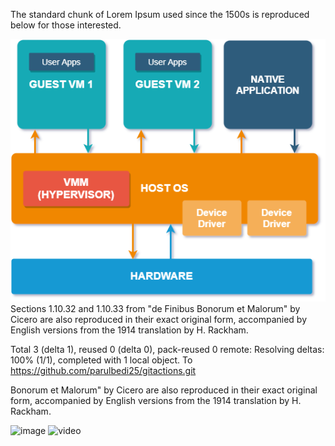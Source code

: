 The standard chunk of Lorem Ipsum used since the 1500s is reproduced below for those interested.



![Architecture image](https://github.com/parulbedi/aws-bootcamp-cruddur-2023/blob/main/screenshots/hosted-hypervisor.png)
Sections 1.10.32 and 1.10.33 from "de Finibus Bonorum et Malorum" by Cicero are also reproduced in their exact original form, accompanied by English versions from the 1914 translation by H. Rackham.


Total 3 (delta 1), reused 0 (delta 0), pack-reused 0
remote: Resolving deltas: 100% (1/1), completed with 1 local object.
To https://github.com/parulbedi25/gitactions.git

Bonorum et Malorum" by Cicero are also reproduced in their exact original form, accompanied by English versions from the 1914 translation by H. Rackham.


![image](https://i.imgur.com/ydnAi5N.png)
![video](https://i.imgur.com/RmJPeCl.gif)